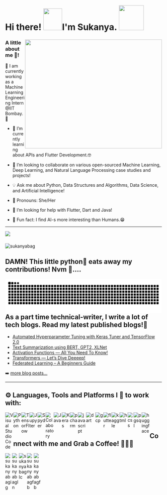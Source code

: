 <h1>Hi there! <img src="https://pic.funnygifsbox.com/uploads/2016/01/15-8.gif" height="70px" width="60px">I'm  Sukanya. <img src="https://pic.funnygifsbox.com/uploads/2016/01/26-5.gif" height="80px" width="80px"></h1><a target="_blank">

<html>
  <div class="container">
  <div class="row">
    <div class="col">
    </div>
    <div class="col">
      <img align="right" src="https://miro.medium.com/max/1600/0*K2WLMTExLyida7OR.gif" class="card-img" width="440" height="350"  alt="" />
          <h3 class="card-title">A little about me 🤭!</h3>
            <p class="card-text"> 
 🔭 I am currently working as a Machine Learning Engineering Intern @IIT Bombay.🤖
              
 - 🌱 I’m currently learning about APIs and Flutter Development.🤓
              
- 👯  I’m looking to collaborate on various open-sourced Machine Learning, Deep Learning, and Natural Language Processing case studies and projects!
              
- 💡 Ask me about Python, Data Structures and Algorithms, Data Science, and Artificial Intelligence!
              
- 👩 Pronouns: She/Her
              
- 🤔 I’m looking for help with Flutter, Dart and Java!
              
- 🤣 Fun fact: I find AI-s more interesting than Humans.😁</p>
      
    </div>
  </div>
 </div>  
</html>   

---

<p align="left">
<img src = "https://github-readme-stats.vercel.app/api?username=sukanyabag&&show_icons=true&title_color=131312&icon_color=1a34f9&text_color=2E3332&bg_color=FF5733"/>
</p>
  
<img align="middle" height="240" width="230" src="https://github-readme-stats.vercel.app/api/top-langs/?username=sukanyabag&hide=css&theme=chartreuse-dark" alt="sukanyabag" />

  <h2>DAMN! This little python🐍 eats away my contributions! Nvm 🤣....</h2>
<div>
  <img align="right" alt="GIF" src="https://github.com/sukanyabag/sukanyabag/blob/main/images/github-user-contribution.svg"/>
</div>

---
  
## As a part time technical-writer, I write a lot of tech blogs. Read my latest published blogs!📌

<!-- BLOG-POST-LIST:START -->
- [Automated Hyperparameter Tuning with Keras Tuner and TensorFlow 2.0](https://medium.com/analytics-vidhya/automated-hyperparameter-tuning-with-keras-tuner-and-tensorflow-2-0-31ec83f08a62)
- [Text Summarization using BERT, GPT2, XLNet](https://medium.com/analytics-vidhya/text-summarization-using-bert-gpt2-xlnet-5ee80608e961)
- [Activation Functions — All You Need To Know!](https://medium.com/analytics-vidhya/activation-functions-all-you-need-to-know-355a850d025e)
- [Transformers — Let’s Dive Deeeep!](https://medium.com/analytics-vidhya/transformers-lets-dive-deeeep-7784bdb20807)
- [Federated Learning – A Beginners Guide](https://www.analyticsvidhya.com/blog/2021/05/federated-learning-a-beginners-guide/)

<!-- BLOG-POST-LIST:END -->

➡️ [more blog posts...](https://sukanyabag.medium.com/)

---

## ⚙ Languages, Tools and Platforms I 💛 to work with:

<img align="left" alt="Visual Studio Code" width="26px" src="https://upload.wikimedia.org/wikipedia/commons/2/2d/Visual_Studio_Code_1.18_icon.svg"/>
<img align="left" alt="Python" width="26px" src="https://upload.wikimedia.org/wikipedia/commons/0/0a/Python.svg"/>
<img align="left" alt="TensorFlow" width="26px" src="https://upload.wikimedia.org/wikipedia/commons/2/2d/Tensorflow_logo.svg"/>
<img align="left" alt="Jupyter" width="26px" src="https://upload.wikimedia.org/wikipedia/commons/3/38/Jupyter_logo.svg"/>
<img align="left" alt="Spyder" width="26px" src="https://upload.wikimedia.org/wikipedia/commons/7/7e/Spyder_logo.svg"/>
<img align="left" alt="Colaboratory" width="26px" src="https://miro.medium.com/max/512/0*ffbATxpDRokOBXzE.png"/>
<img align="left" alt="Java" width="26px" src="https://www.blockachain.gr/wp-content/uploads/2018/03/java-coffee-cup-logo.png"/>
<img align="left" alt="Keras" width="26px" src="https://upload.wikimedia.org/wikipedia/commons/a/ae/Keras_logo.svg"/>
<img align="left" alt="pcharm" width="26px" src="https://upload.wikimedia.org/wikipedia/commons/1/1d/PyCharm_Icon.svg" />
<img align="left" alt="javascript" width="26px" src="https://upload.wikimedia.org/wikipedia/commons/9/99/Unofficial_JavaScript_logo_2.svg" />
<img align="left" alt="dart" width="30px" src="https://pbs.twimg.com/profile_images/993555605078994945/Yr-pWI4G_400x400.jpg"/>
<img align="left" alt="gcp" width="26px" src="https://upload.wikimedia.org/wikipedia/commons/0/01/Google-cloud-platform.svg"/>
<img align="left" alt="flutter" width="26px" src="https://cdn.iconscout.com/icon/free/png-256/flutter-2038877-1720090.png"/>
<img align="left" alt="kaggle" width="26px" src="https://cdn4.iconfinder.com/data/icons/logos-and-brands/512/189_Kaggle_logo_logos-512.png"/>
<img align="left" alt="html" width="26px" src="https://upload.wikimedia.org/wikipedia/commons/6/61/HTML5_logo_and_wordmark.svg" />
<img align="left" alt="css" width="19px" src="https://upload.wikimedia.org/wikipedia/commons/d/d5/CSS3_logo_and_wordmark.svg"/>
<img align="left" alt="pgsql" width="26px" src="https://upload.wikimedia.org/wikipedia/commons/2/29/Postgresql_elephant.svg" />
<img align="left" alt="huggingface" width="26px" src="https://ia802805.us.archive.org/15/items/github.com-huggingface-transformers_-_2020-02-12_22-24-48/cover.jpg" />
<br />
<br />


## Connect with me and Grab a Coffee! 🙋‍♀️🥤             
[<img align="left" alt="sukanyabagig" width="22px" src="https://upload.wikimedia.org/wikipedia/commons/e/e7/Instagram_logo_2016.svg" />][instagram]
[<img align="left" alt="sukanyabagln" width="22px" src="https://upload.wikimedia.org/wikipedia/commons/e/e9/Linkedin_icon.svg" />][linkedin]
[<img align="left" alt="sukanyabaglc" width="26px" src="https://upload.wikimedia.org/wikipedia/commons/1/19/LeetCode_logo_black.png" />][leetcode]
[<img align="left" alt="sukanyabagfb" width="22px" src="https://cdn4.iconfinder.com/data/icons/logos-and-brands/512/189_Kaggle_logo_logos-512.png" />][kaggle]
[<img align="left" alt="sukanyabagfb" width="22px" src="https://iconape.com/wp-content/png_logo_vector/facebook-f-logo-2019.png" />][facebook]


[instagram]: https://www.instagram.com/s.u.k.a.n.y.a.__/
[linkedin]: https://www.linkedin.com/in/sukannya/
[leetcode]: https://leetcode.com/sukannya472/
[facebook]: https://www.facebook.com/sukanya.bag.904/
[kaggle]: https://www.kaggle.com/sukanyabag
